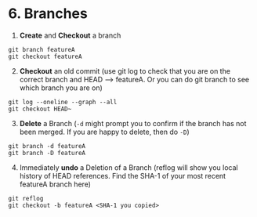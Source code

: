# 6. Branches
1. **Create** and **Checkout** a branch
```
git branch featureA
git checkout featureA
```

2. **Checkout** an old commit (use git log to check that you are on the correct branch and HEAD --> featureA. Or you can do git branch to see which branch you are on) 
```
git log --oneline --graph --all
git checkout HEAD~
```

3. **Delete** a Branch (```-d``` might prompt you to confirm if the branch has not been merged. If you are happy to delete, then do ```-D```)
```
git branch -d featureA
git branch -D featureA
```

4. Immediately **undo** a Deletion of a Branch (reflog will show you local history of HEAD references. Find the SHA-1 of your most recent featureA branch here)
```
git reflog
git checkout -b featureA <SHA-1 you copied>
```
